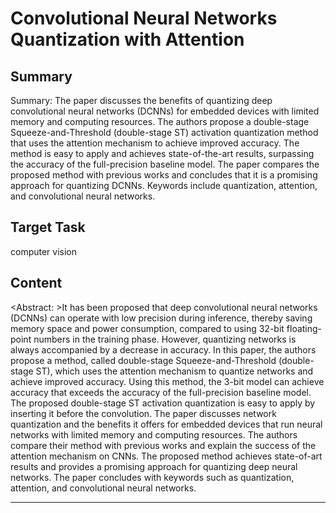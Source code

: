 # Convolutional Neural Networks Quantization with Attention

## Summary

Summary: The paper discusses the benefits of quantizing deep convolutional neural networks (DCNNs) for embedded devices with limited memory and computing resources. The authors propose a double-stage Squeeze-and-Threshold (double-stage ST) activation quantization method that uses the attention mechanism to achieve improved accuracy. The method is easy to apply and achieves state-of-the-art results, surpassing the accuracy of the full-precision baseline model. The paper compares the proposed method with previous works and concludes that it is a promising approach for quantizing DCNNs. Keywords include quantization, attention, and convolutional neural networks.


## Target Task

computer vision

## Content

<Abstract: >It has been proposed that deep convolutional neural networks (DCNNs) can operate with low precision during inference, thereby saving memory space and power consumption, compared to using 32-bit floating-point numbers in the training phase. However, quantizing networks is always accompanied by a decrease in accuracy. In this paper, the authors propose a method, called double-stage Squeeze-and-Threshold (double-stage ST), which uses the attention mechanism to quantize networks and achieve improved accuracy. Using this method, the 3-bit model can achieve accuracy that exceeds the accuracy of the full-precision baseline model. The proposed double-stage ST activation quantization is easy to apply by inserting it before the convolution. The paper discusses network quantization and the benefits it offers for embedded devices that run neural networks with limited memory and computing resources. The authors compare their method with previous works and explain the success of the attention mechanism on CNNs. The proposed method achieves state-of-art results and provides a promising approach for quantizing deep neural networks. The paper concludes with keywords such as quantization, attention, and convolutional neural networks.



---

